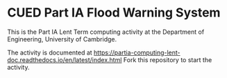 # CUED Part IA Flood Warning System

This is the Part IA Lent Term computing activity at the Department of
Engineering, University of Cambridge.

The activity is documented at
https://partia-computing-lent-doc.readthedocs.io/en/latest/index.html 
Fork this repository to start the activity.
